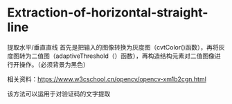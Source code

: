 # Extraction-of-horizontal-straight-line
提取水平/垂直直线
首先是把输入的图像转换为灰度图（cvtColor()函数），再将灰度图转为二值图（adaptiveThreshold（）函数），再构造结构元素对二值图像进行开操作。（必须背景为黑色）

相关资料：https://www.w3cschool.cn/opencv/opencv-xm1b2cgn.html

该方法可以运用于对验证码的文字提取
